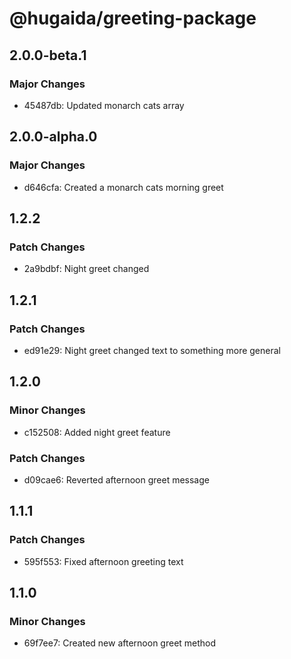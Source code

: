# @hugaida/greeting-package

## 2.0.0-beta.1

### Major Changes

- 45487db: Updated monarch cats array

## 2.0.0-alpha.0

### Major Changes

- d646cfa: Created a monarch cats morning greet

## 1.2.2

### Patch Changes

- 2a9bdbf: Night greet changed

## 1.2.1

### Patch Changes

- ed91e29: Night greet changed text to something more general

## 1.2.0

### Minor Changes

- c152508: Added night greet feature

### Patch Changes

- d09cae6: Reverted afternoon greet message

## 1.1.1

### Patch Changes

- 595f553: Fixed afternoon greeting text

## 1.1.0

### Minor Changes

- 69f7ee7: Created new afternoon greet method
